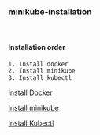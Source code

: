 ### minikube-installation


<br>

#### Installation order
    1. Install docker
    2. Install minikube
    3. Install kubectl 



[Install Docker](https://docs.docker.com/engine/install/)

[Install minikube](https://minikube.sigs.k8s.io/docs/start/?arch=%2Flinux%2Fx86-64%2Fstable%2Fbinary+download)

[Install Kubectl](https://kubernetes.io/docs/tasks/tools/install-kubectl-linux/)
















